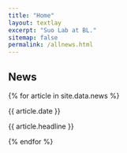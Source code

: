 ```yaml
---
title: "Home"
layout: textlay
excerpt: "Suo Lab at BL."
sitemap: false
permalink: /allnews.html
---
```


## News

{% for article in site.data.news %}
<p>{{ article.date }} <br>
<p>{{ article.headline }}<p>
{% endfor %}
